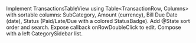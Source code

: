 Implement TransactionsTableView using Table<TransactionRow, Columns> with sortable columns: SubCategory, Amount (currency), Bill Due Date (date), Status (Paid/Late/Due with a colored StatusBadge). Add @State sort order and search. Expose callback onRowDoubleClick to edit. Compose with a left CategorySidebar list.